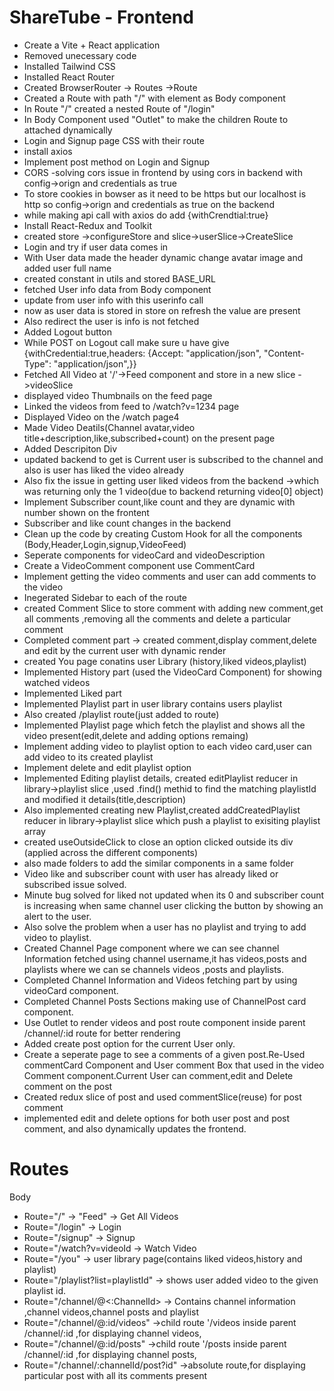 # ShareTube - Frontend

- Create a Vite + React application
- Removed unecessary code
- Installed Tailwind CSS
- Installed React Router
- Created BrowserRouter -> Routes ->Route
- Created a Route with path "/" with element as Body component
- In Route "/" created a nested Route of "/login"
- In Body Component used "Outlet" to make the children Route to attached dynamically
- Login and Signup page CSS with their route
- install axios
- Implement post method on Login and Signup
- CORS -solving cors issue in frontend by using cors in backend with config->orign and credentials as true
- To store cookies in bowser as it need to be https but our localhost is http so config->orign and credentials as true on the backend
- while making api call with axios do add {withCrendtial:true}
- Install React-Redux and Toolkit
- created store ->configureStore and slice->userSlice->CreateSlice
- Login and try if user data comes in
- With User data made the header dynamic change avatar image and added user full name
- created constant in utils and stored BASE_URL
- fetched User info data from Body component
- update from user info with this userinfo call
- now as user data is stored in store on refresh the value are present
- Also redirect the user is info is not fetched
- Added Logout button
- While POST on Logout call make sure u have give {withCredential:true,headers: {Accept: "application/json",
"Content-Type": "application/json",}}
- Fetched All Video at '/'->Feed component and store in a new slice ->videoSlice
- displayed video Thumbnails on the feed page
- Linked the videos from feed to /watch?v=1234 page
- Displayed Video on the /watch page4
- Made Video Deatils(Channel avatar,video title+description,like,subscribed+count) on the present page
- Added Descripiton Div 
- updated backend to get is Current user is subscribed to the channel and also is user has liked the video already
- Also fix the issue in getting user liked videos from the backend ->which was returning only the 1 video(due to  backend returning video[0] object)
- Implement Subscriber count,like count and they are dynamic with number shown on the frontent
- Subscriber and like count changes in the backend
- Clean up the code by creating Custom Hook for all the components (Body,Header,Login,signup,VideoFeed)
- Seperate components for videoCard and videoDescription
- Create a VideoComment component use CommentCard 
- Implement getting the video comments and user can add comments to the video
- Inegerated Sidebar to each of the route
- created Comment Slice to store comment with adding new comment,get all comments ,removing all the comments and delete a particular comment
- Completed comment part -> created comment,display comment,delete and edit by the current user with dynamic render
- created You page conatins user Library (history,liked videos,playlist)
- Implemented History part (used the VideoCard Component) for showing watched videos
- Implemented Liked part
- Implemented Playlist part in user library contains users playlist
- Also created /playlist route(just added to route)
- Implemented Playlist page which fetch the playlist and shows all the video present(edit,delete and adding options remaing)
- Implement adding video to playlist option to each video card,user can add video to its created playlist
- Implement delete and edit playlist option
- Implemented Editing playlist details, created editPlaylist reducer in library->playlist slice ,used .find() methid to find the matching playlistId and modified it details(title,description)
- Also implemented creating new Playlist,created addCreatedPlaylist reducer in library->playlist slice which push a playlist to exisiting playlist array
- created useOutsideClick to close an option clicked outside its div (applied across the different components)
- also made folders to add the similar components in a same folder
- Video like and subscriber count with user has already liked or subscribed issue solved.
- Minute bug solved for liked not updated when its 0 and subscriber count is increasing when same channel user clicking the button by showing an alert to the user.
- Also solve the problem when a user has no playlist and trying to add video to playlist.
- Created Channel Page component where we can see channel Information fetched using channel username,it has videos,posts and playlists where we can se channels videos ,posts and playlists.
- Completed Channel Information and Videos fetching part by using videoCard component.
- Completed Channel Posts Sections making use of ChannelPost card component.
- Use Outlet to render videos and post route component inside parent /channel/:id route for better rendering
- Added create post option for the current User only.
- Create a seperate page to see a comments of a given post.Re-Used commentCard Component and User comment Box that used in the video Comment component.Current User can comment,edit and Delete comment on the post
- Created redux slice of post and used commentSlice(reuse) for post comment 
- implemented edit and delete options for both user post and post comment, and also dynamically updates the frontend.
# Routes

Body
- Route="/" -> "Feed" -> Get All Videos
- Route="/login" -> Login
- Route="/signup" -> Signup
- Route="/watch?v=videoId -> Watch Video
- Route="/you" -> user library page(contains liked videos,history and playlist)
- Route="/playlist?list=playlistId" -> shows user added video to the given playlist id.
- Route="/channel/@<:ChannelId> -> Contains channel information ,channel videos,channel posts and playlist
- Route="/channel/@:id/videos" ->child route '/videos inside parent /channel/:id ,for displaying channel videos,
- Route="/channel/@:id/posts" ->child route '/posts inside parent /channel/:id ,for displaying channel posts,
- Route="/channel/:channelId/post?id" ->absolute route,for displaying particular post with all its comments present
